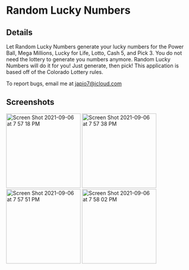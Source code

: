 # Random Lucky Numbers

## Details
Let Random Lucky Numbers generate your lucky numbers for the Power Ball, Mega Millions, Lucky for Life, Lotto, Cash 5, and Pick 3. You do not
need the lottery to generate you numbers anymore. Random Lucky Numbers will do it for you! Just generate, then pick! This application is
based off of the Colorado Lottery rules.

To report bugs, email me at japio7@icloud.com

## Screenshots
<img width="200" alt="Screen Shot 2021-09-06 at 7 57 18 PM" src="https://user-images.githubusercontent.com/39530089/132272736-1248c364-b577-448e-8452-da9d0ee0c1cc.png"> <img width="200" alt="Screen Shot 2021-09-06 at 7 57 38 PM" src="https://user-images.githubusercontent.com/39530089/132272748-37e5ae48-9fd5-4398-84e7-25669f5fd4f9.png"> <img width="200" alt="Screen Shot 2021-09-06 at 7 57 51 PM" src="https://user-images.githubusercontent.com/39530089/132272755-719450a6-1eaf-4385-96a0-ceb7c1fce551.png"> <img width="200" alt="Screen Shot 2021-09-06 at 7 58 02 PM" src="https://user-images.githubusercontent.com/39530089/132272761-797eafba-8af8-4059-a447-bc6d5f2a5367.png">


